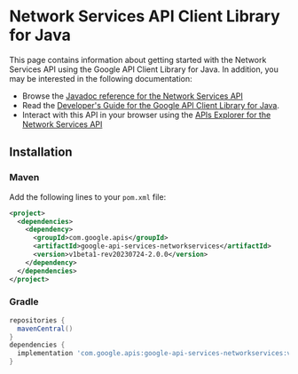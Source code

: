 # Network Services API Client Library for Java



This page contains information about getting started with the Network Services API
using the Google API Client Library for Java. In addition, you may be interested
in the following documentation:

* Browse the [Javadoc reference for the Network Services API][javadoc]
* Read the [Developer's Guide for the Google API Client Library for Java][google-api-client].
* Interact with this API in your browser using the [APIs Explorer for the Network Services API][api-explorer]

## Installation

### Maven

Add the following lines to your `pom.xml` file:

```xml
<project>
  <dependencies>
    <dependency>
      <groupId>com.google.apis</groupId>
      <artifactId>google-api-services-networkservices</artifactId>
      <version>v1beta1-rev20230724-2.0.0</version>
    </dependency>
  </dependencies>
</project>
```

### Gradle

```gradle
repositories {
  mavenCentral()
}
dependencies {
  implementation 'com.google.apis:google-api-services-networkservices:v1beta1-rev20230724-2.0.0'
}
```

[javadoc]: https://googleapis.dev/java/google-api-services-networkservices/latest/index.html
[google-api-client]: https://github.com/googleapis/google-api-java-client/
[api-explorer]: https://developers.google.com/apis-explorer/#p/networkservices/v1/
